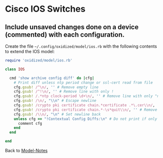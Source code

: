 # Cisco IOS Switches

## Include unsaved changes done on a device (commented) with each configuration.

Create the file `~/.config/oxidized/model/ios.rb` with the following contents to extend the IOS model:

```ruby
require 'oxidized/model/ios.rb'

class IOS

  cmd 'show archive config diff' do |cfg|
    # Print diff unless ntp period change or ssl-cert read from file
    cfg.gsub! /^\n/, '' # Remove empty line
    cfg.gsub! /^!\n/, '' # Remove line with only !
    cfg.gsub! /.*ntp clock-period \d+\n/, '' # Remove line with only "ntp clock-period blabla"
    cfg.gsub! /\n/, "\\n" # Escape newline
    cfg.gsub! /crypto pki certificate chain.*certificate .*\.cer\\n/, '' # Remove ssl-cert in start config, as it is read from file, this always differ in running if used.
    cfg.gsub! /crypto pki certificate chain.*-\s*quit\\n/, '' # Remove ssl-cert from running
    cfg.gsub! /\\n/, "\n" # Set newline back
    unless cfg == "!Contextual Config Diffs:\n" # Do not print if only something above was changed
      comment cfg
    end
  end

end
```

Back to [Model-Notes](README.md)
